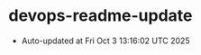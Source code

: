 # devops-readme-update
<!--START_SECTION:activity-->
- Auto-updated at Fri Oct  3 13:16:02 UTC 2025
<!--END_SECTION:activity-->
